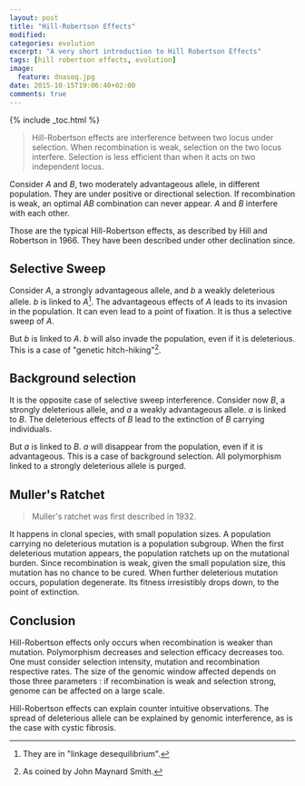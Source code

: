 ```yaml
---
layout: post
title: "Hill-Robertson Effects"
modified:
categories: evolution
excerpt: "A very short introduction to Hill Robertson Effects"
tags: [hill robertson effects, evolution]
image:
  feature: dnaseq.jpg
date: 2015-10-15T19:06:40+02:00
comments: true
---
```


{% include _toc.html %}

> Hill-Robertson effects are interference between two locus under selection. When
> recombination is weak, selection on the two locus interfere. Selection is less
> efficient than when it acts on two independent locus.

Consider *A* and *B*, two moderately advantageous allele, in different
population. They are under positive or directional selection. If recombination
is weak, an optimal *AB* combination can never appear. *A* and *B* interfere
with each other.

Those are the typical Hill-Robertson effects, as described by Hill and Robertson
in 1966. They have been described under other declination since.

## Selective Sweep

Consider *A*, a strongly advantageous allele, and *b* a weakly deleterious
allele. *b* is linked to *A*[^2]. The advantageous effects of *A* leads to its
invasion in the population. It can even lead to a point of fixation. It is thus
a selective sweep of *A*.

But *b* is linked to *A*. *b* will also invade the population, even if it is
deleterious. This is a case of "genetic hitch-hiking"[^1]. 

## Background selection

It is the opposite case of selective sweep interference. Consider now *B*, a
strongly deleterious allele, and *a* a weakly advantageous allele. *a* is linked
to *B*. The deleterious effects of *B* lead to the extinction of *B* carrying
individuals.

But *a* is linked to *B*. *a* will disappear from the population, even if it is
advantageous. This is a case of background selection. All polymorphism linked to
a strongly deleterious allele is purged. 

## Muller's Ratchet

> Muller's ratchet was first described in 1932.

It happens in clonal species, with small population sizes. A population carrying
no deleterious mutation is a population subgroup. When the first deleterious
mutation appears, the population ratchets up on the mutational burden. Since
recombination is weak, given the small population size, this mutation has no
chance to be cured. When further deleterious mutation occurs, population
degenerate. Its fitness irresistibly drops down, to the point of extinction.

## Conclusion

Hill-Robertson effects only occurs when recombination is weaker than mutation.
Polymorphism decreases and selection efficacy decreases too. One must consider
selection intensity, mutation and recombination respective rates. The size of
the genomic window affected depends on those three parameters : if recombination
is weak and selection strong, genome can be affected on a large scale. 

Hill-Robertson effects can explain counter intuitive observations. The spread of
deleterious allele can be explained by genomic interference, as is the case with
cystic fibrosis.

[^1]: As coined by John Maynard Smith.

[^2]: They are in "linkage desequilibrium". 
